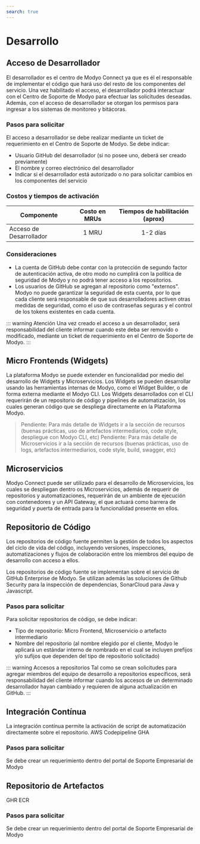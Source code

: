 ```yaml
---
search: true
---
```


# Desarrollo

## Acceso de Desarrollador
El desarrollador es el centro de Modyo Connect ya que es él el responsable de implementar el código que hará uso del resto de los componentes del servicio. Una vez habilitado el acceso, el desarrollador podrá interactuar con el Centro de Soporte de Modyo para efectuar las solicitudes deseadas. Además, con el acceso de desarrollador se otorgan los permisos para ingresar a los sistemas de monitoreo y bitácoras.

### Pasos para solicitar
El acceso a desarrollador se debe realizar mediante un ticket de requerimiento en el Centro de Soporte de Modyo. Se debe indicar:
- Usuario GitHub del desarrollador (si no posee uno, deberá ser creado previamente)
- El nombre y correo electrónico del desarrollador
- Indicar si el desarrollador está autorizado o no para solicitar cambios en los componentes del servicio

### Costos y tiempos de activación
| Componente        | Costo en MRUs        | Tiempos de habilitación (aprox)  |
| ------------- |:-------------:|:-----:|
| Acceso de Desarrollador      | 1 MRU | 1-2 días |


### Consideraciones
- La cuenta de GitHub debe contar con la protección de segundo factor de autenticación activa, de otro modo no cumplirá con la política de seguridad de Modyo y no podrá tener acceso a los repositorios.
- Los usuarios de GitHub se agregan al repositorio como "externos". Modyo no puede garantizar la seguridad de esta cuenta, por lo que cada cliente será responsable de que sus desarrolladores activen otras medidas de seguridad, como el uso de contraseñas seguras y el control de los tokens existentes en cada cuenta.

::: warning Atención
Una vez creado el acceso a un desarrollador, será responsabilidad del cliente informar cuando este deba ser removido o modificado, mediante un ticket de requerimiento en el Centro de Soporte de Modyo.
:::

## Micro Frontends (Widgets)
La plataforma Modyo se puede extender en funcionalidad por medio del desarrollo de Widgets y Microservicios. Los Widgets se pueden desarrollar usando las herramientas internas de Modyo, como el Widget Builder, o de forma externa mediante el Modyo CLI. 
Los Widgets desarrollados con el CLI requerirán de un repositorio de código y pipelines de automatización, los cuales generan código que se despliega directamente en la Plataforma Modyo. 

> Pendiente: Para más detalle de Widgets ir a la sección de recursos (buenas prácticas, uso de artefactos intermediarios, code style, despliegue con Modyo CLI, etc)
> Pendiente: Para más detalle de Microservicios ir a la sección de recursos (buenas prácticas, uso de logs, artefactos intermediarios, code style, build, swagger, etc)

## Microservicios
Modyo Connect puede ser utilizado para el desarrollo de Microservicios, los cuales se despliegan dentro 
os Microservicios, además de requerir de repositorios y automatizaciones, requerirán de un ambiente de ejecución con contenedores y un API Gateway, el que actuará como barrera de seguridad y puerta de entrada para la funcionalidad presente en ellos.


## Repositorio de Código
Los repositorios de código fuente permiten la gestión de todos los aspectos del ciclo de vida del código, incluyendo versiones, inspecciones, automatizaciones y flujos de colaboración entre los miembros del equipo de desarrollo con acceso a ellos.

Los repositorios de código fuente se implementan sobre el servicio de GitHub Enterprise de Modyo. Se utilizan además las soluciones de Github Security para la inspección de dependencias, SonarCloud para Java y Javascript.

### Pasos para solicitar
Para solicitar repositorios de código, se debe indicar:
- Tipo de repositorio: Micro Frontend, Microservicio o artefacto intermediario
- Nombre del repositorio (al nombre elegido por el cliente, Modyo le aplicará un estándar interno de nombrado en el cual se incluyen prefijos y/o sufijos que dependen del tipo de repositorio solicitado)

::: warning Accesos a repositorios
Tal como se crean solicitudes para agregar miembros del equipo de desarrollo a repositorios específicos, será responsabilidad del cliente informar cuando los accesos de un determinado desarrollador hayan cambiado y requieren de alguna actualización en GitHub.
:::


## Integración Contínua
La integración contínua permite la activación de script de automatización directamente sobre el repositorio.
AWS Codepipeline
GHA

### Pasos para solicitar
Se debe crear un requerimiento dentro del portal de Soporte Empresarial de Modyo


## Repositorio de Artefactos
GHR
ECR

### Pasos para solicitar
Se debe crear un requerimiento dentro del portal de Soporte Empresarial de Modyo

